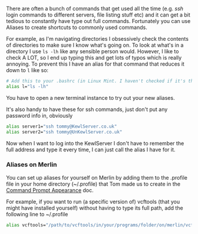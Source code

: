 There are often a bunch of commands that get used all the time (e.g. *ssh* login commands to different servers, file listing stuff etc) and it can get a bit tedious to constantly have type out full commands. Fortunately you can use Aliases to create shortcuts to commonly used commands.

For example, as I'm navigating directories I obsessively check the contents of directories to make sure I know what's going on.
To look at what's in a directory I use `ls -lh` like any sensible person would. However, I like to check A LOT, so I end up typing this and get lots of typos which is really annoying. To prevent this I have an alias for that command that reduces it down to `l` like so:
```sh
# Add this to your .bashrc (in Linux Mint. I haven't checked if it's the same on other flavours of Linux.
alias l="ls -lh"
```

You have to open a new terminal instance to try out your new aliases.

It's also handy to have these for ssh commands, just don't put any password info in, obviously
```sh
alias server1="ssh tommy@KewlServer.co.uk"
alias server2="ssh tommy@UnKewlServer.co.uk"
```

Now when I want to log into the KewlServer I don't have to remember the full address and type it every time, I can just call the alias I have for it.


### Aliases on Merlin

You can set up aliases for yourself on Merlin by adding them to the .profile file in your home directory (~/.profile) that Tom made us to create in the [Command Prompt Appearance](https://github.com/TBooker/Tips-and-Tricks/blob/master/command-prompt/cmd-prompt.md) doc.

For example, if you want to run (a specific version of) vcftools (that you might have installed yourself) without having to type its full path, add the following line to ~/.profile

```sh
alias vcftools="/path/to/vcftools/in/your/programs/folder/on/merlin/vcftools.version"
```
